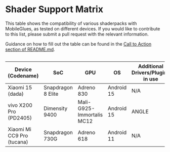 # Shader Support Matrix

This table shows the compatibility of various shaderpacks with MobileGlues, as tested on different devices. If you would like to contribute to this list, please submit a pull request with the relevant information. 

Guidance on how to fill out the table can be found in the [Call to Action section of README.md](https://github.com/Swung0x48/MobileGlues-release/blob/main/README.md#call-to-action).

<div style="overflow-x: auto;">

| **Device (Codename)** | **SoC** | **GPU** | **OS** | **Additional Drivers/Plugins in use** | **MobileGlues** | **Minecraft** | **ShaderLoader** | **BSL** | **Report** |
|------------------------|---------|---------|--------|--------|-----------------|---------------|---------------|--|-|
| Xiaomi 15 (dada) | Snapdragon 8 Elite | Adreno 830 | Android 15 | N/A | 1.1.0.1 | 1.20.1 | Iris 1.7.2 | ✅(8.4) | [dada.md](https://github.com/Swung0x48/MobileGlues-release/blob/main/DeviceReports/dada.md) |
| vivo X200 Pro (PD2405) | Dimensity 9400 | Mali-G925-Immortalis MC12 | Android 15 | ANGLE | 1.1.0.1 | 1.20.1 | Iris 1.7.5 | ✅(8.4) | [PD2405.md](https://github.com/Swung0x48/MobileGlues-release/blob/main/DeviceReports/PD2405.md) |
| Xiaomi Mi CC9 Pro (tucana) | Snapdragon 730G | Adreno 618 | Android 11 | N/A | 1.1.0.1 | 1.21.4 | Iris 1.8.5 | ✅(8.4) | [tucana.md](https://github.com/Swung0x48/MobileGlues-release/blob/main/DeviceReports/tucana.md) |
<div>